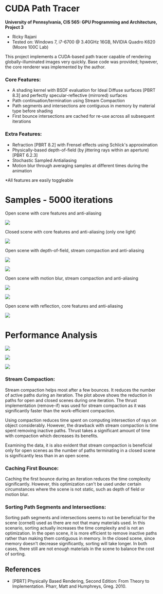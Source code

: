 CUDA Path Tracer
================

**University of Pennsylvania, CIS 565: GPU Programming and Architecture, Project 3**

* Ricky Rajani
* Tested on: Windows 7, i7-6700 @ 3.40GHz 16GB, NVIDIA Quadro K620 (Moore 100C Lab)

This project implements a CUDA-based path tracer capable of rendering globally-illuminated images very quickly. Base code was provided; hpwever, the core renderer was implemented by the author.

### Core Features:
- A shading kernel with BSDF evaluation for Ideal Diffuse surfaces [PBRT 8.3] and perfectly specular-reflective (mirrored) surfaces
- Path continuation/termination using Stream Compaction
- Path segments and intersections are contiguous in memory by material type before shading
- First bounce intersections are cached for re-use across all subsequent iterations

### Extra Features:
- Refraction [PBRT 8.2] with Frensel effects using Schlick's approximation
- Physically-based depth-of-field (by jittering rays within an aperture) [PBRT 6.2.3]
- Stochastic Sampled Antialiasing
- Motion blur through averaging samples at different times during the animation

*All features are easily toggleable

# Samples - 5000 iterations

Open scene with core features and anti-aliasing

![](img/samples/open-basic.PNG)

Closed scene with core features and anti-aliasing (only one light)

![](img/samples/closed-basic.PNG)

Open scene with depth-of-field, stream compaction and anti-aliasing

![](img/samples/dof2.PNG)

![](img/samples/dof.PNG)

Open scene with motion blur, stream compaction and anti-aliasing

![](img/samples/motion2.PNG)

![](img/samples/motion.PNG)

Open scene with reflection, core features and anti-aliasing

![](img/samples/refract.PNG)

# Performance Analysis

![](img/optimizations-open.PNG)

![](img/optimizations-closed-graph.PNG)

![](img/active-paths-graph.PNG)

### Stream Compaction:

Stream compaction helps most after a few bounces. It reduces the number of active paths during an iteration. The plot above shows the reduction in paths for open and closed scenes during one iteration. The thrust implementation (remove-if) was used for stream compaction as it was significantly faster than the work-efficient compaction.

Using compaction reduces time spent on computing intersection of rays on object considerably. However, the drawback with stream compaction is time spent removing inactive paths. Thrust takes a significant amount of time with compaction which decreases its benefits.

Examining the data, it is also evident that stream compaction is beneficial only for open scenes as the number of paths terminating in a closed scene is significantly less than in an open scene. 

### Caching First Bounce:

Caching the first bounce during an iteration reduces the time complexity significantly. However, this optimization can't be used under certain circumstances where the scene is not static, such as depth of field or motion blur. 

### Sorting Path Segments and Intersections:

Sorting path segments and intersections seems to not be beneficial for the scene (cornell) used as there are not that many materials used. In this scenario, sorting actually increases the time complexity and is not an optimization. In the open scene, it is more efficient to remove inactive paths rather than making them contiguous in memory. In the closed scene, since memory doesn't decrease significantly, sorting will take longer. In both cases, there still are not enough materials in the scene to balance the cost of sorting.

## References
- [PBRT] Physically Based Rendering, Second Edition: From Theory to Implementation. Pharr, Matt and Humphreys, Greg. 2010.
